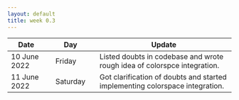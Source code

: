 ```yaml
---
layout: default
title: week 0.3
---
```


|Date        ||Day          ||Update
| -----------|-|------------|-|-------------|
10 June 2022  ||Friday      ||  Listed doubts in codebase and wrote rough idea of colorspce integration.
11 June 2022 || Saturday    || Got clarification of doubts and started implementing colorspace integration.


